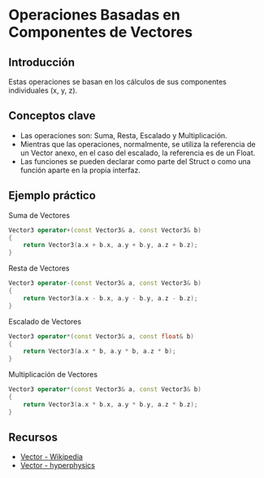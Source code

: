 # Operaciones Basadas en Componentes de Vectores

## Introducción
Estas operaciones se basan en los cálculos de sus componentes individuales (x, y, z).

## Conceptos clave
- Las operaciones son: Suma, Resta, Escalado y Multiplicación.
- Mientras que las operaciones, normalmente, se utiliza la referencia de un Vector anexo, en el caso del escalado, la referencia es de un Float.
- Las funciones se pueden declarar como parte del Struct o como una función aparte en la propia interfaz.

## Ejemplo práctico

Suma de Vectores
```cpp
Vector3 operator+(const Vector3& a, const Vector3& b)
{
	return Vector3(a.x + b.x, a.y + b.y, a.z + b.z);
}
```

Resta de Vectores
```cpp
Vector3 operator-(const Vector3& a, const Vector3& b)
{
	return Vector3(a.x - b.x, a.y - b.y, a.z - b.z);
}
```

Escalado de Vectores
```cpp
Vector3 operator*(const Vector3& a, const float& b)
{
	return Vector3(a.x * b, a.y * b, a.z * b);
}
```

Multiplicación de Vectores
```cpp
Vector3 operator*(const Vector3& a, const Vector3& b)
{
	return Vector3(a.x * b.x, a.y * b.y, a.z * b.z);
}
```

## Recursos
- [Vector - Wikipedia]((https://es.wikipedia.org/wiki/Vector))
- [Vector - hyperphysics](http://hyperphysics.phy-astr.gsu.edu/hbasees/vect.html)
